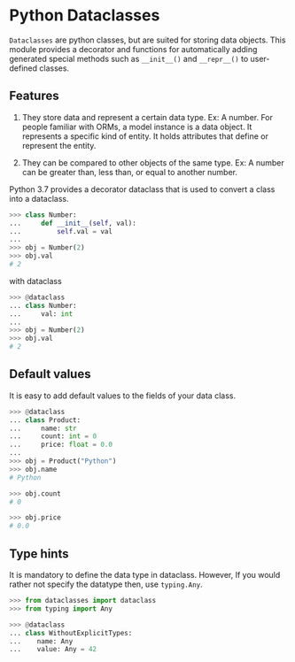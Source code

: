 # Python Dataclasses
`Dataclasses` are python classes, but are suited for storing data objects. This module provides a decorator and functions for automatically adding generated special methods such as `__init__()` and `__repr__()` to user-defined classes.

## Features
1. They store data and represent a certain data type. Ex: A number. For people familiar with ORMs, a model instance is a data object. It represents a specific kind of entity. It holds attributes that define or represent the entity.

2. They can be compared to other objects of the same type. Ex: A number can be greater than, less than, or equal to another number.

Python 3.7 provides a decorator dataclass that is used to convert a class into a dataclass.
```python
>>> class Number:
...     def __init__(self, val):
...         self.val = val
...
>>> obj = Number(2)
>>> obj.val
# 2
```
with dataclass
```python
>>> @dataclass
... class Number:
...     val: int
...
>>> obj = Number(2)
>>> obj.val
# 2
```
## Default values
It is easy to add default values to the fields of your data class.
```python
>>> @dataclass
... class Product:
...     name: str
...     count: int = 0
...     price: float = 0.0
...
>>> obj = Product("Python")
>>> obj.name
# Python

>>> obj.count
# 0

>>> obj.price
# 0.0
```
## Type hints
It is mandatory to define the data type in dataclass. However, If you would rather not specify the datatype then, use `typing.Any`.
```python
>>> from dataclasses import dataclass
>>> from typing import Any

>>> @dataclass
... class WithoutExplicitTypes:
...    name: Any
...    value: Any = 42
```

